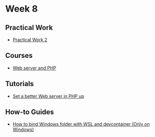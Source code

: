 # Week 8

## Practical Work

- [Practical Work 2](/web-course/practical-works/practical-work-2/)

## Courses

- [Web server and PHP](/web-course/courses/php-web-server/)

## Tutorials

- [Set a better Web server in PHP up](/web-course/tutorials/set-a-better-web-server-in-php/)

## How-to Guides

- [How to bind Windows folder with WSL and devcontainer (Only on Windows)](/web-course/how-to-guides/how-to-bind-windows-folder-with-wsl-and-devcontainer/)

<!-- ## Examples

TODO

## Quiz

TODO -->
